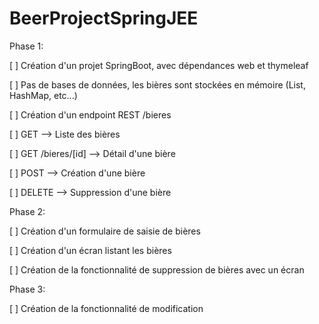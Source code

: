 # BeerProjectSpringJEE



Phase 1:

[ ] Création d'un projet SpringBoot, avec dépendances web et thymeleaf

[ ] Pas de bases de données, les bières sont stockées en mémoire (List, HashMap, etc...)

[ ] Création d'un endpoint REST /bieres

[ ] GET --> Liste des bières

[ ] GET /bieres/[id] --> Détail d'une bière

[ ] POST --> Création d'une bière

[ ] DELETE --> Suppression d'une bière



Phase 2:

[ ] Création d'un formulaire de saisie de bières

[ ] Création d'un écran listant les bières

[ ] Création de la fonctionnalité de suppression de bières avec un écran


Phase 3:

[ ] Création de la fonctionnalité de modification
